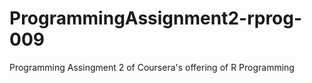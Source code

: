 ProgrammingAssignment2-rprog-009
================================

Programming Assingment 2 of Coursera's offering of R Programming
